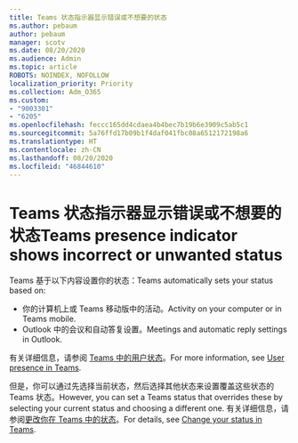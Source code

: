 ```yaml
---
title: Teams 状态指示器显示错误或不想要的状态
ms.author: pebaum
author: pebaum
manager: scotv
ms.date: 08/20/2020
ms.audience: Admin
ms.topic: article
ROBOTS: NOINDEX, NOFOLLOW
localization_priority: Priority
ms.collection: Adm_O365
ms.custom:
- "9003301"
- "6205"
ms.openlocfilehash: feccc165dd4cdaea4b4bec7b19b6e3909c5ab5c1
ms.sourcegitcommit: 5a76ffd17b09b1f4daf041fbc08a6512172198a6
ms.translationtype: HT
ms.contentlocale: zh-CN
ms.lasthandoff: 08/20/2020
ms.locfileid: "46844610"
---
```

# <a name="teams-presence-indicator-shows-incorrect-or-unwanted-status"></a><span data-ttu-id="5d073-102">Teams 状态指示器显示错误或不想要的状态</span><span class="sxs-lookup"><span data-stu-id="5d073-102">Teams presence indicator shows incorrect or unwanted status</span></span>

<span data-ttu-id="5d073-103">Teams 基于以下内容设置你的状态：</span><span class="sxs-lookup"><span data-stu-id="5d073-103">Teams automatically sets your status based on:</span></span>

- <span data-ttu-id="5d073-104">你的计算机上或 Teams 移动版中的活动。</span><span class="sxs-lookup"><span data-stu-id="5d073-104">Activity on your computer or in Teams mobile.</span></span>
- <span data-ttu-id="5d073-105">Outlook 中的会议和自动答复设置。</span><span class="sxs-lookup"><span data-stu-id="5d073-105">Meetings and automatic reply settings in Outlook.</span></span>

<span data-ttu-id="5d073-106">有关详细信息，请参阅 [Teams 中的用户状态](https://docs.microsoft.com/microsoftteams/presence-admins)。</span><span class="sxs-lookup"><span data-stu-id="5d073-106">For more information, see [User presence in Teams](https://docs.microsoft.com/microsoftteams/presence-admins).</span></span>  

<span data-ttu-id="5d073-107">但是，你可以通过先选择当前状态，然后选择其他状态来设置覆盖这些状态的 Teams 状态。</span><span class="sxs-lookup"><span data-stu-id="5d073-107">However, you can set a Teams status that overrides these by selecting your current status and choosing a different one.</span></span> <span data-ttu-id="5d073-108">有关详细信息，请参阅[更改你在 Teams 中的状态](https://support.microsoft.com/office/change-your-status-in-teams-ce36ed14-6bc9-4775-a33e-6629ba4ff78e)。</span><span class="sxs-lookup"><span data-stu-id="5d073-108">For details, see [Change your status in Teams](https://support.microsoft.com/office/change-your-status-in-teams-ce36ed14-6bc9-4775-a33e-6629ba4ff78e).</span></span>